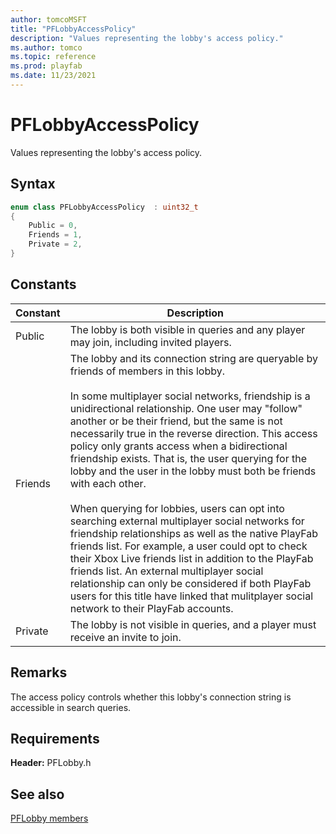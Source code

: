 ```yaml
---
author: tomcoMSFT
title: "PFLobbyAccessPolicy"
description: "Values representing the lobby's access policy."
ms.author: tomco
ms.topic: reference
ms.prod: playfab
ms.date: 11/23/2021
---
```


# PFLobbyAccessPolicy  

Values representing the lobby's access policy.    

## Syntax  
  
```cpp
enum class PFLobbyAccessPolicy  : uint32_t  
{  
    Public = 0,  
    Friends = 1,  
    Private = 2,  
}  
```  
  
## Constants  
  
| Constant | Description |
| --- | --- |
| Public | The lobby is both visible in queries and any player may join, including invited players. |  
| Friends | The lobby and its connection string are queryable by friends of members in this lobby.<br/><br/> In some multiplayer social networks, friendship is a unidirectional relationship. One user may "follow" another or be their friend, but the same is not necessarily true in the reverse direction. This access policy only grants access when a bidirectional friendship exists. That is, the user querying for the lobby and the user in the lobby must both be friends with each other. <br /><br /> When querying for lobbies, users can opt into searching external multiplayer social networks for friendship relationships as well as the native PlayFab friends list. For example, a user could opt to check their Xbox Live friends list in addition to the PlayFab friends list. An external multiplayer social relationship can only be considered if both PlayFab users for this title have linked that mulitplayer social network to their PlayFab accounts. |  
| Private | The lobby is not visible in queries, and a player must receive an invite to join. |  
  
## Remarks  
  
The access policy controls whether this lobby's connection string is accessible in search queries.
  
## Requirements  
  
**Header:** PFLobby.h
  
## See also  
[PFLobby members](../pflobby_members.md)  

  
  

